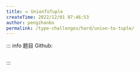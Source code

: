 ```yaml
---
title: ➖ UnionToTuple
createTime: 2022/12/01 07:46:53
author: pengzhanbo
permalink: /type-challenges/hard/union-to-tuple/
---
```


::: info 题目
Github: []()

```ts
```
:::
